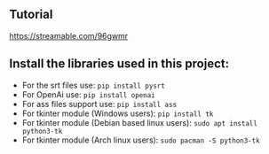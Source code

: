 ## Tutorial
https://streamable.com/96gwmr
## Install the libraries used in this project:
- For the srt files use:
```pip install pysrt```
- For OpenAi use:
```pip install openai```
- For ass files support use:
```pip install ass```
- For tkinter module (Windows users):
```pip install tk```
- For tkinter module (Debian based linux users):
```sudo apt install python3-tk``` 
- For tkinter module (Arch linux users):
```sudo pacman -S python3-tk```
